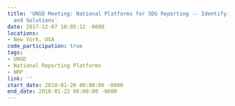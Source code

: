 ```yaml
---
title: 'UNSD Meeting: National Platforms for SDG Reporting -- Identifying Best Practices
  and Solutions'
date: 2017-12-07 10:05:12 -0600
locations:
- New York, USA
code_participation: true
tags:
- UNSD
- National Reporting Platforms
- NRP
link: ''
start_date: 2018-01-20 00:00:00 -0600
end_date: 2018-01-22 00:00:00 -0600
---
```

